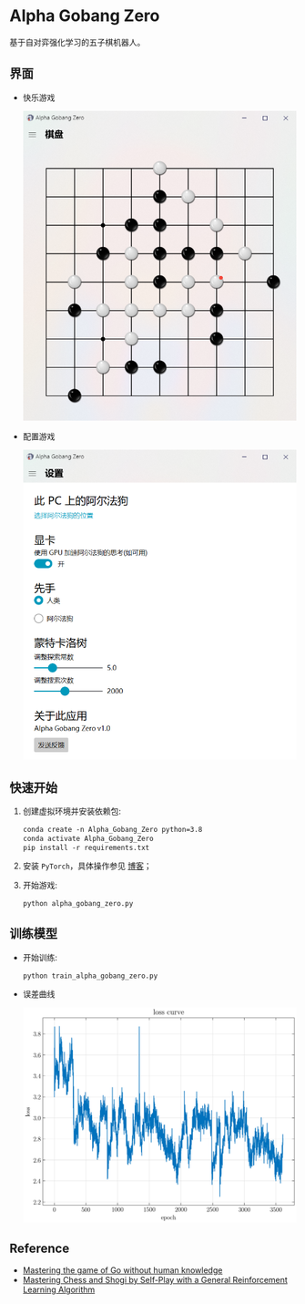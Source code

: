 # Alpha Gobang Zero
基于自对弈强化学习的五子棋机器人。

## 界面
* 快乐游戏

  ![游戏界面](docs/screenshot/游戏界面.png)
* 配置游戏


  ![设置界面](docs/screenshot/设置界面.png)

## 快速开始
1. 创建虚拟环境并安装依赖包:

    ```shell
    conda create -n Alpha_Gobang_Zero python=3.8
    conda activate Alpha_Gobang_Zero
    pip install -r requirements.txt
    ```

2. 安装 `PyTorch`，具体操作参见 [博客](https://blog.csdn.net/qq_23013309/article/details/103965619)；


3. 开始游戏:

    ```shell
    python alpha_gobang_zero.py
    ```
## 训练模型
* 开始训练:

    ```shell
    python train_alpha_gobang_zero.py
    ```
* 误差曲线

  ![误差曲线](docs/screenshot/误差曲线.png)
## Reference
* [Mastering the game of Go without human knowledge](https://www.nature.com/articles/nature24270.epdf?author_access_token=VJXbVjaSHxFoctQQ4p2k4tRgN0jAjWel9jnR3ZoTv0PVW4gB86EEpGqTRDtpIz-2rmo8-KG06gqVobU5NSCFeHILHcVFUeMsbvwS-lxjqQGg98faovwjxeTUgZAUMnRQ)
* [Mastering Chess and Shogi by Self-Play with a General Reinforcement Learning Algorithm](https://arxiv.org/abs/1712.01815)
